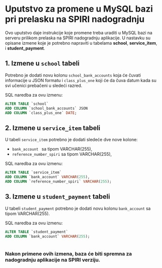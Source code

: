# Uputstvo za promene u MySQL bazi pri prelasku na SPIRI nadogradnju

Ovo uputstvo daje instrukcije koje promene treba uraditi u MySQL bazi na serveru prilikom prelaska na SPIRI nadogradnju aplikacije. U nastavku su opisane izmene koje je potrebno napraviti u tabelama **school**, **service_item**, i **student_payment**.

## 1. Izmene u `school` tabeli

Potrebno je dodati novu kolonu `school_bank_accounts` koja će čuvati informacije u JSON formatu  i `class_plus_one` koji će da čuva datum kada su svi učenici prebačeni u sledeći razred. 

SQL naredba za ovu izmenu:

```sql
ALTER TABLE `school`
ADD COLUMN `school_bank_accounts` JSON
ADD COLUMN `class_plus_one` DATE;
```

## 2. Izmene u `service_item` tabeli

U tabeli `service_item` potrebno je dodati sledeće dve nove kolone:
* `bank_account ` sa tipom VARCHAR(255),
* `reference_number_spiri` sa tipom VARCHAR(255),

SQL naredba za ovu izmenu:
```sql
ALTER TABLE `service_item`
ADD COLUMN `bank_account` VARCHAR(255),
ADD COLUMN `reference_number_spiri` VARCHAR(255);
```

## 3. Izmene u `student_payment` tabeli

U tabeli `student_payment` potrebno je dodati novu kolonu `bank_account` sa tipom VARCHAR(255).


SQL naredba za ovu izmenu:
```sql
ALTER TABLE `student_payment`
ADD COLUMN `bank_account` VARCHAR(255);
```

#

### Nakon primene ovih izmena, baza će biti spremna za nadogradnju aplikacije na SPIRI verziju.